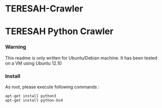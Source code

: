 TERESAH-Crawler
===============

TERESAH Python Crawler
=======================

### Warning
This readme is only written for Ubuntu/Debian machine. It has been tested on a VM using Ubuntu 12.10

### Install
As root, please execute following commands :

	apt-get install python3
	apt-get install python-bs4
